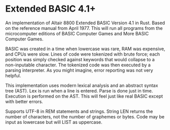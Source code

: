 # Extended BASIC 4.1+

An implementation of Altair 8800 Extended BASIC Version 4.1 in Rust.
Based on the reference manual from April 1977.
This will run all programs from the microcomputer editions of
BASIC Computer Games and More BASIC Computer Games.

BASIC was created in a time when lowercase was rare, RAM was expensive,
and CPUs were slow. Lines of code were tokenized with brute force; each
position was simply checked against keywords that would collapse to a
non-inputable character. The tokenized code was then executed by a parsing
interpreter. As you might imagine, error reporting was not very helpful.

This implementation uses modern lexical analysis and an
abstract syntax tree (AST). Lex is run when a line is entered. Parse
is done just in time. Execution is performed on the AST.
This will feel just like real BASIC except with better errors.

Supports UTF-8 in REM statements and strings.
String LEN returns the number of characters, not the number of graphemes or bytes.
Code may be input as lowercase but will LIST as uppercase.
